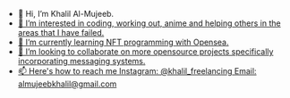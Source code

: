 - 👋 Hi, I’m Khalil Al-Mujeeb.
  <a href="https://www.linkedin.com/in/khalil-al-mujeeb/" />
- 👀 I’m interested in coding, working out, anime and helping others in the areas that I have failed.
- 🌱 I’m currently learning NFT programming with Opensea.
- 💞️ I’m looking to collaborate on more opensource projects specifically incorporating messaging systems.
- 📫 Here's how to reach me Instagram: @khalil_freelancing Email: almujeebkhalil@gmail.com

<!---
khalilalm/khalilalm is a ✨ special ✨ repository because its `README.md` (this file) appears on your GitHub profile.
You can click the Preview link to take a look at your changes.
--->
